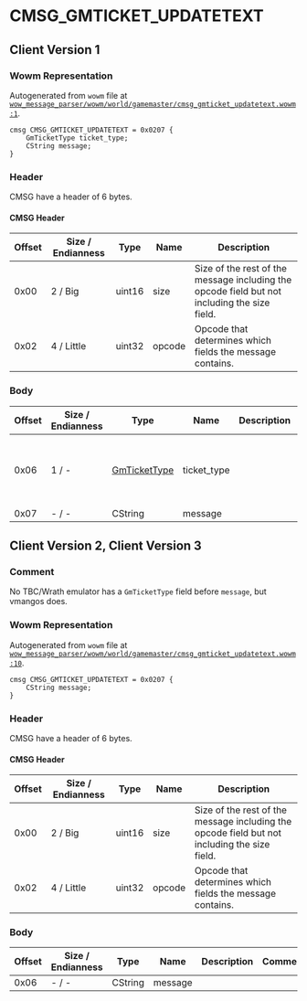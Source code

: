 # CMSG_GMTICKET_UPDATETEXT

## Client Version 1

### Wowm Representation

Autogenerated from `wowm` file at [`wow_message_parser/wowm/world/gamemaster/cmsg_gmticket_updatetext.wowm:1`](https://github.com/gtker/wow_messages/tree/main/wow_message_parser/wowm/world/gamemaster/cmsg_gmticket_updatetext.wowm#L1).
```rust,ignore
cmsg CMSG_GMTICKET_UPDATETEXT = 0x0207 {
    GmTicketType ticket_type;
    CString message;
}
```
### Header

CMSG have a header of 6 bytes.

#### CMSG Header

| Offset | Size / Endianness | Type   | Name   | Description |
| ------ | ----------------- | ------ | ------ | ----------- |
| 0x00   | 2 / Big           | uint16 | size   | Size of the rest of the message including the opcode field but not including the size field.|
| 0x02   | 4 / Little        | uint32 | opcode | Opcode that determines which fields the message contains.|

### Body

| Offset | Size / Endianness | Type | Name | Description | Comment |
| ------ | ----------------- | ---- | ---- | ----------- | ------- |
| 0x06 | 1 / - | [GmTicketType](gmtickettype.md) | ticket_type |  | cmangos does not have this field, vmangos does. |
| 0x07 | - / - | CString | message |  |  |

## Client Version 2, Client Version 3

### Comment

No TBC/Wrath emulator has a `GmTicketType` field before `message`, but vmangos does.

### Wowm Representation

Autogenerated from `wowm` file at [`wow_message_parser/wowm/world/gamemaster/cmsg_gmticket_updatetext.wowm:10`](https://github.com/gtker/wow_messages/tree/main/wow_message_parser/wowm/world/gamemaster/cmsg_gmticket_updatetext.wowm#L10).
```rust,ignore
cmsg CMSG_GMTICKET_UPDATETEXT = 0x0207 {
    CString message;
}
```
### Header

CMSG have a header of 6 bytes.

#### CMSG Header

| Offset | Size / Endianness | Type   | Name   | Description |
| ------ | ----------------- | ------ | ------ | ----------- |
| 0x00   | 2 / Big           | uint16 | size   | Size of the rest of the message including the opcode field but not including the size field.|
| 0x02   | 4 / Little        | uint32 | opcode | Opcode that determines which fields the message contains.|

### Body

| Offset | Size / Endianness | Type | Name | Description | Comment |
| ------ | ----------------- | ---- | ---- | ----------- | ------- |
| 0x06 | - / - | CString | message |  |  |


